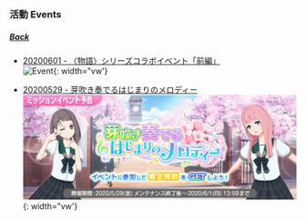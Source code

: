 ### 活動 Events
##### [Back](../Nanaon.md)

- [20200601 - 〈物語〉シリーズコラボイベント「前編」](20200601.md)  
![Event](../../../../Album/Nanaon/Event/20200601%20〈物語〉シリーズコラボイベント「前編」/){: width="vw'}

- [20200529 - 芽吹き奏でるはじまりのメロディー](20200529_3033.md)
![Event3033](../../../../Album/Nanaon/Event/20200529%20芽吹き奏でるはじまりのメロディー/EventCover1.jpg){: width="vw'}
